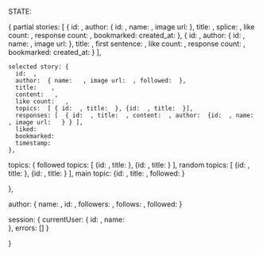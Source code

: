 STATE:

{
    partial stories: [
      { id:  ,
        author: { id:   , name:    , image url:    },
        title:   ,
        splice:    ,
        like count:   ,
        response count:   ,
        bookmarked:
        created_at:
  	  },
      { id:  ,
        author: { id:  , name:    , image url:    },
        title:   ,
        first sentence:    ,
        like count:   ,
        response count:   ,
        bookmarked:
        created_at:
  	  }
    ],

    selected story: {
      id:  ,
      author:  { name:   , image url:  , followed:  },
      title:    ,
      content:   ,
      like count:   ,
      topics:  [ { id:  , title:  }, {id:  , title:  }],
      responses: [  { id:  , title:  , content:  , author:  {id:  , name:  , image url:   } } ],
      liked:
      bookmarked:
      timestamp:
    },


topics: {
    followed topics: [ {id:   , title:  }, {id:  , title:  } ],
    random topics: [  {id:   , title:  }, {id:  , title:  } ],
    main topic: {id:  , title:  , followed:   }

  },


author: {
    name:   ,
    id:   ,
    followers:   ,
    follows:    ,
    followed:
  }


session: {
    currentUser:    {
        id:   ,
        name:     
	  },
    errors: []
  }

}
